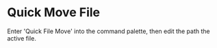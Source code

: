 # Quick Move File

Enter 'Quick File Move' into the command palette, then edit the path the active
file.
